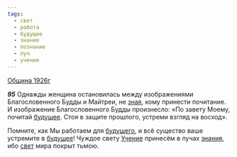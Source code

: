 ```yaml
---
tags:
  - свет
  - работа
  - будущее
  - знание
  - познание
  - луч
  - учение
---
```


[Община 1926г](/agni/1926)

___95___
Однажды женщина остановилась между изображениями Благословенного Будды и Майтреи, не [зная](/tag/#познание), кому принести почитание. И изображение Благословенного Будды произнесло: «По завету Моему, почитай [будущее](/tag/#будущее). Стоя в защите прошлого, устреми взгляд на восход».   

Помните, как Мы работаем для [будущего](/tag/#будущее), и всё существо ваше устремите в [будущее](/tag/#будущее)! Чуждое свету [Учение](/tag/#учение) принесём в лучах [знания](/tag/#знание), ибо [свет](/tag/#свет) мира покрыт тьмою.   

